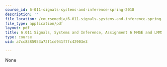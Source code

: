 ```yaml
---
course_id: 6-011-signals-systems-and-inference-spring-2018
description: ''
file_location: /coursemedia/6-011-signals-systems-and-inference-spring-2018/a7cc8385953a72f1cd941f7fc42903e3_MIT6_011S18ps6.pdf
file_type: application/pdf
layout: pdf
title: 6.011 Signals, Systems and Inference, Assignment 6 MMSE and LMMSE Estimation
type: course
uid: a7cc8385953a72f1cd941f7fc42903e3

---
```

None